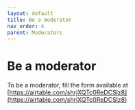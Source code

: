 ```yaml
---
layout: default
title: Be a moderator
nav_order: 4
parent: Moderators
---
```


# Be a moderator

To be a moderator, fill the form available at [https://airtable.com/shrjXQTc0ReDCSlz8](https://airtable.com/shrjXQTc0ReDCSlz8)
